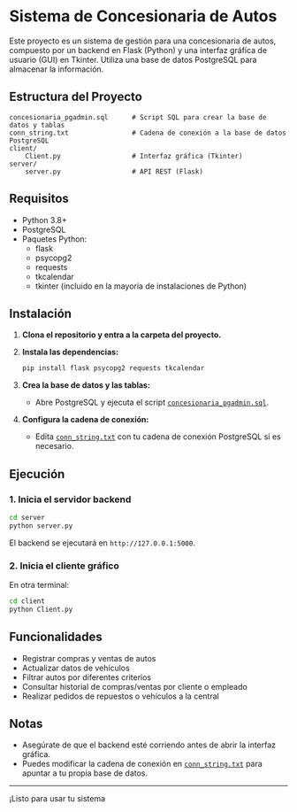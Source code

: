 # Sistema de Concesionaria de Autos

Este proyecto es un sistema de gestión para una concesionaria de autos, compuesto por un backend en Flask (Python) y una interfaz gráfica de usuario (GUI) en Tkinter. Utiliza una base de datos PostgreSQL para almacenar la información.

## Estructura del Proyecto

```
concesionaria_pgadmin.sql      # Script SQL para crear la base de datos y tablas
conn_string.txt                # Cadena de conexión a la base de datos PostgreSQL
client/
    Client.py                  # Interfaz gráfica (Tkinter)
server/
    server.py                  # API REST (Flask)
```

## Requisitos

- Python 3.8+
- PostgreSQL
- Paquetes Python:
  - flask
  - psycopg2
  - requests
  - tkcalendar
  - tkinter (incluido en la mayoría de instalaciones de Python)

## Instalación

1. **Clona el repositorio y entra a la carpeta del proyecto.**

2. **Instala las dependencias:**
   ```sh
   pip install flask psycopg2 requests tkcalendar
   ```

3. **Crea la base de datos y las tablas:**
   - Abre PostgreSQL y ejecuta el script [`concesionaria_pgadmin.sql`](concesionaria_pgadmin.sql).

4. **Configura la cadena de conexión:**
   - Edita [`conn_string.txt`](conn_string.txt) con tu cadena de conexión PostgreSQL si es necesario.

## Ejecución

### 1. Inicia el servidor backend

```sh
cd server
python server.py
```

El backend se ejecutará en `http://127.0.0.1:5000`.

### 2. Inicia el cliente gráfico

En otra terminal:

```sh
cd client
python Client.py
```

## Funcionalidades

- Registrar compras y ventas de autos
- Actualizar datos de vehículos
- Filtrar autos por diferentes criterios
- Consultar historial de compras/ventas por cliente o empleado
- Realizar pedidos de repuestos o vehículos a la central

## Notas

- Asegúrate de que el backend esté corriendo antes de abrir la interfaz gráfica.
- Puedes modificar la cadena de conexión en [`conn_string.txt`](conn_string.txt) para apuntar a tu propia base de datos.

---

¡Listo para usar tu sistema
